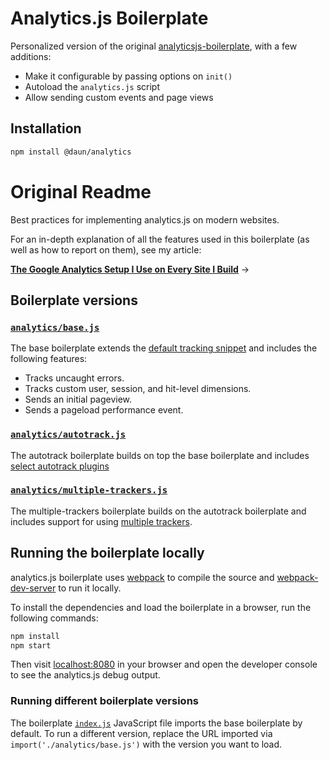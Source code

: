 # Analytics.js Boilerplate

Personalized version of the original
[analyticsjs-boilerplate](https://github.com/philipwalton/analyticsjs-boilerplate),
with a few additions:

- Make it configurable by passing options on `init()`
- Autoload the `analytics.js` script
- Allow sending custom events and page views

## Installation

```bash
npm install @daun/analytics
```


# Original Readme

Best practices for implementing analytics.js on modern websites.

For an in-depth explanation of all the features used in this boilerplate (as well as how to report on them), see my article:

[**The Google Analytics Setup I Use on Every Site I Build**](https://philipwalton.com/articles/the-google-analytics-setup-i-use-on-every-site-i-build/) &#8594;

## Boilerplate versions

### [`analytics/base.js`](/src/analytics/base.js)

The base boilerplate extends the [default tracking snippet](https://developers.google.com/analytics/devguides/collection/analyticsjs/#alternative_async_tracking_snippet) and includes the following features:

- Tracks uncaught errors.
- Tracks custom user, session, and hit-level dimensions.
- Sends an initial pageview.
- Sends a pageload performance event.

### [`analytics/autotrack.js`](/src/analytics/autotrack.js)

The autotrack boilerplate builds on top the base boilerplate and includes [select autotrack plugins](https://philipwalton.com/articles/the-google-analytics-setup-i-use-on-every-site-i-build/#using-autotrack-plugins)

### [`analytics/multiple-trackers.js`](/src/analytics/multiple-trackers.js)

The multiple-trackers boilerplate builds on the autotrack boilerplate and includes support for using [multiple trackers](https://philipwalton.com/articles/the-google-analytics-setup-i-use-on-every-site-i-build/#testing-your-implementation).

## Running the boilerplate locally

analytics.js boilerplate uses [webpack](https://webpack.js.org/) to compile the source and [webpack-dev-server](https://github.com/webpack/webpack-dev-server) to run it locally.

To install the dependencies and load the boilerplate in a browser, run the following commands:

```sh
npm install
npm start
```

Then visit [localhost:8080](http://localhost:8080) in your browser and open the developer console to see the analytics.js debug output.

### Running different boilerplate versions

The boilerplate [`index.js`](/src/index.js#L7) JavaScript file imports the base boilerplate by default. To run a different version, replace the URL imported via `import('./analytics/base.js')` with the version you want to load.
